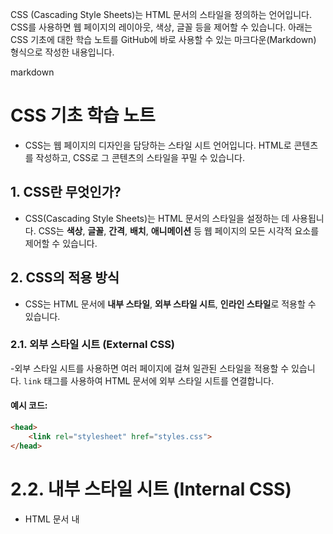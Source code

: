 CSS (Cascading Style Sheets)는 HTML 문서의 스타일을 정의하는 언어입니다. CSS를 사용하면 웹 페이지의 레이아웃, 색상, 글꼴 등을 제어할 수 있습니다. 아래는 CSS 기초에 대한 학습 노트를 GitHub에 바로 사용할 수 있는 마크다운(Markdown) 형식으로 작성한 내용입니다.

markdown
# CSS 기초 학습 노트

- CSS는 웹 페이지의 디자인을 담당하는 스타일 시트 언어입니다. HTML로 콘텐츠를 작성하고, CSS로 그 콘텐츠의 스타일을 꾸밀 수 있습니다.

## 1. CSS란 무엇인가?

- CSS(Cascading Style Sheets)는 HTML 문서의 스타일을 설정하는 데 사용됩니다. CSS는 **색상**, **글꼴**, **간격**, **배치**, **애니메이션** 등 웹 페이지의 모든 시각적 요소를 제어할 수 있습니다.

## 2. CSS의 적용 방식

- CSS는 HTML 문서에 **내부 스타일**, **외부 스타일 시트**, **인라인 스타일**로 적용할 수 있습니다.

### 2.1. 외부 스타일 시트 (External CSS)

-외부 스타일 시트를 사용하면 여러 페이지에 걸쳐 일관된 스타일을 적용할 수 있습니다. `link` 태그를 사용하여 HTML 문서에 외부 스타일 시트를 연결합니다.

#### 예시 코드:
```html
<head>
    <link rel="stylesheet" href="styles.css">
</head>
```

# 2.2. 내부 스타일 시트 (Internal CSS)
- HTML 문서 내 <style> 태그를 사용하여 스타일을 정의할 수 있습니다. 주로 한 페이지에만 스타일을 적용할 때 사용합니다.
```html
####예시 코드:
html
<head>
    <style>
        body {
            background-color: lightblue;
        }
        h1 {
            color: navy;
            font-family: Arial, sans-serif;
        }
    </style>
</head>
```

# 2.3. 인라인 스타일 (Inline CSS)
- HTML 태그 내 style 속성을 사용하여 직접 스타일을 지정하는 방법입니다. 하나의 요소에만 스타일을 적용할 때 유용합니다.
```html
####예시 코드:
html
<h1 style="color: blue; text-align: center;">CSS 학습 노트</h1>
3. CSS 선택자 (Selectors)
CSS 선택자는 HTML 요소에 스타일을 적용할 대상을 선택합니다. 주요 선택자는 다음과 같습니다:
```

# 3.1. 기본 선택자
- 요소 선택자: HTML 요소를 선택하여 스타일을 적용합니다.
```html
css
p {
    color: red;
}
```
이 코드는 모든 <p> 태그에 빨간색 글씨를 적용합니다.


- 클래스 선택자: 클래스 속성으로 선택하여 스타일을 적용합니다. 클래스 이름 앞에는 .을 붙입니다.
```html
css
.container {
    width: 100%;
    margin: 0 auto;
}
```

- 아이디 선택자: 아이디 속성으로 선택하여 스타일을 적용합니다. 아이디 이름 앞에는 #을 붙입니다.
```html
css
#header {
    background-color: gray;
}
```

# 3.2. 복합 선택자
- 자식 선택자: 특정 부모 요소의 자식 요소에 스타일을 적용합니다.
```html
css
div > p {
    color: green;
}
```


- 후손 선택자: 특정 부모 요소의 후손 요소에 스타일을 적용합니다.
```html
css
div p {
    color: green;
}
```

- 그룹 선택자: 여러 요소에 동일한 스타일을 적용합니다.
```html
css
h1, h2, h3 {
    font-family: Arial, sans-serif;
}
```

# 4. CSS 속성
# 4.1. 색상 및 배경
1.color: 텍스트의 색상을 설정합니다.

2.background-color: 배경색을 설정합니다.

####예시 코드:
```html
css
body {
    background-color: lightgray;
}

h1 {
    color: darkblue;
}
```
# 4.2. 폰트
- font-family: 글꼴을 설정합니다.

- font-size: 글꼴 크기를 설정합니다.

- font-weight: 글꼴의 굵기를 설정합니다.
- 
####예시 코드:
```html
css
p {
    font-family: 'Arial', sans-serif;
    font-size: 16px;
    font-weight: bold;
}
```

# 4.3. 텍스트 스타일
- text-align: 텍스트 정렬을 설정합니다.

- line-height: 텍스트 줄 간격을 설정합니다.

- text-decoration: 텍스트에 장식을 추가합니다(예: 밑줄, 취소선 등).

####예시 코드:
```html
css
h1 {
    text-align: center;
    text-decoration: underline;
}
```

# 4.4. 박스 모델
- 박스 모델은 모든 HTML 요소가 사각형 박스로 간주된다는 개념입니다. 이 박스는 네 가지 주요 부분으로 구성됩니다: content, padding, border, margin.

1.padding: 콘텐츠와 경계선 사이의 공간

2.border: 요소의 테두리

3.margin: 요소와 다른 요소 사이의 간격

####예시 코드:
```html
css
div {
    width: 300px;
    padding: 20px;
    border: 1px solid black;
    margin: 10px;
}
```

# 5. CSS 레이아웃
# 5.1. Flexbox
- Flexbox는 웹 페이지의 레이아웃을 간단하게 만들 수 있는 CSS3의 기능입니다. 부모 요소에 display: flex를 설정하고 자식 요소들이 유연하게 배치됩니다.
####예시 코드:
```html
css
.container {
    display: flex;
    justify-content: space-between;
}

.item {
    width: 30%;
}
```

# 5.2. Grid
- Grid는 2차원 레이아웃을 쉽게 만들 수 있게 해주는 CSS3 기능입니다. display: grid를 사용하여 행과 열로 구성된 레이아웃을 만들 수 있습니다.

####예시 코드:
```html
css
.container {
    display: grid;
    grid-template-columns: 1fr 1fr 1fr;
    gap: 20px;
}

.item {
    background-color: lightblue;
}
```

## 6. 결론
- CSS는 웹 페이지의 디자인을 꾸미는 데 중요한 역할을 합니다. 다양한 선택자와 속성을 사용하여 레이아웃과 스타일을 자유롭게 설정할 수 있습니다. CSS를 잘 활용하면 사용자 경험을 향상시키고, 웹 페이지를 보다 직관적이고 아름답게 만들 수 있습니다.
